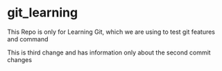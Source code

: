 # git_learning
This Repo is only for Learning Git, which we are using to test git features and command

This is third change and has information only about the second commit changes
